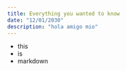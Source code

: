 ```yaml
---
title: Everything you wanted to know
date: "12/01/2030"
description: "hola amigo mio"
---
```


- this
- is
- markdown
